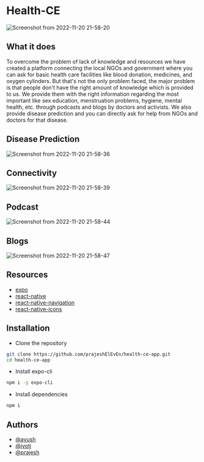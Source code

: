 # Health-CE

![Screenshot from 2022-11-20 21-58-20](https://user-images.githubusercontent.com/78909117/202913853-3395fcb5-8029-4cea-a144-4d1427f5c5b4.png)

## What it does

To overcome the problem of lack of knowledge and resources we have created a platform connecting the local NGOs and government where you can ask for basic health care facilities like blood donation, medicines, and oxygen cylinders.
But that's not the only problem faced, the major problem is that people don't have the right amount of knowledge which is provided to us. We provide them with the right information regarding the most important like sex education, menstruation problems, hygiene, mental health, etc. through podcasts and blogs by doctors and activists. We also provide disease prediction and you can directly ask for help from NGOs and doctors for that disease.

## Disease Prediction

![Screenshot from 2022-11-20 21-58-36](https://user-images.githubusercontent.com/78909117/202913903-6eeca721-3be8-4a93-8df7-94177e173499.png)

## Connectivity

![Screenshot from 2022-11-20 21-58-39](https://user-images.githubusercontent.com/78909117/202913910-1bf0f3a1-68e2-488c-9551-dfe6ef361808.png)

## Podcast

![Screenshot from 2022-11-20 21-58-44](https://user-images.githubusercontent.com/78909117/202913934-066cddc4-e828-442d-886d-8f2647d3b6b1.png)

## Blogs

![Screenshot from 2022-11-20 21-58-47](https://user-images.githubusercontent.com/78909117/202913946-8e73901c-23c7-4140-bb6c-bb41674b9f7c.png)

## Resources

- [expo](https://docs.expo.dev/)
- [react-native](https://reactnative.dev/docs/environment-setup)
- [react-native-navigation](https://reactnavigation.org/docs/getting-started/)
- [react-native-icons](https://icons.expo.fyi/)

## Installation

- Clone the repository

```bash
git clone https://github.com/prajeshElEvEn/health-ce-app.git
cd health-ce-app
```

- Install expo-cli

```bash
npm i -g expo-cli
```

- Install dependencies

```bash
npm i
```

## Authors

- [@ayush](https://github.com/Ayushsingh07)
- [@jyoti](https://github.com/JyotiOjha)
- [@prajesh](https://bit.ly/ElEvEnCo)
